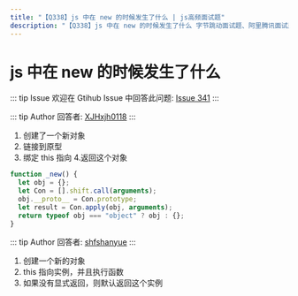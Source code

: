 ```yaml
---
title: "【Q338】js 中在 new 的时候发生了什么 | js高频面试题"
description: "【Q338】js 中在 new 的时候发生了什么 字节跳动面试题、阿里腾讯面试题、美团小米面试题。"
---
```


# js 中在 new 的时候发生了什么

::: tip Issue
欢迎在 Gtihub Issue 中回答此问题: [Issue 341](https://github.com/shfshanyue/Daily-Question/issues/341)
:::

::: tip Author
回答者: [XJHxjh0118](https://github.com/XJHxjh0118)
:::

1. 创建了一个新对象
2. 链接到原型
3. 绑定 this 指向 4.返回这个对象

```js
function _new() {
  let obj = {};
  let Con = [].shift.call(arguments);
  obj.__proto__ = Con.prototype;
  let result = Con.apply(obj, arguments);
  return typeof obj === "object" ? obj : {};
}
```

::: tip Author
回答者: [shfshanyue](https://github.com/shfshanyue)
:::

1. 创建一个新的对象
1. this 指向实例，并且执行函数
1. 如果没有显式返回，则默认返回这个实例
